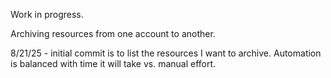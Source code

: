 Work in progress. 

Archiving resources from one account to another.

8/21/25 - initial commit is to list the resources I want to archive. Automation is balanced with time it will take vs. manual effort.
